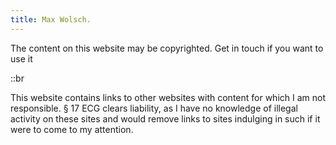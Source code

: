 ```yaml
---
title: Max Wolsch.
---
```


The content on this website may
be copyrighted. Get in touch if 
you want to use it

::br

This website contains links to other websites
with content for which I am not responsible.
§ 17 ECG clears liability, as I have no knowledge
of illegal activity on these sites and would 
remove links to sites indulging in such if it 
were to come to my attention.
